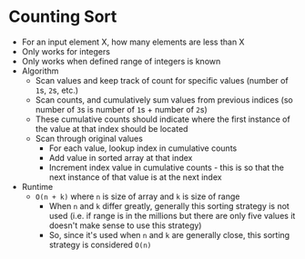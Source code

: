 # Counting Sort

* For an input element X, how many elements are less than X
* Only works for integers
* Only works when defined range of integers is known
* Algorithm
  * Scan values and keep track of count for specific values (number of `1`s, `2`s, etc.)
  * Scan counts, and cumulatively sum values from previous indices (so number of `3`s is number of `1`s + number of `2`s)
  * These cumulative counts should indicate where the first instance of the value at that index should be located
  * Scan through original values
    * For each value, lookup index in cumulative counts
    * Add value in sorted array at that index
    * Increment index value in cumulative counts - this is so that the next instance of that value is at the next index
* Runtime
  * `O(n + k)` where `n` is size of array and `k` is size of range
    * When `n` and `k` differ greatly, generally this sorting strategy is not used (i.e. if range is in the millions but there are only five values it doesn't make sense to use this strategy)
    * So, since it's used when `n` and `k` are generally close, this sorting strategy is considered `O(n)`
